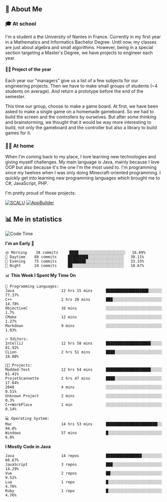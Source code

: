 ## 👀 About Me

### 🎓 At school

I'm a student a the University of Nantes in France. Currently in my first year in a Mathematics and Informatics Bachelor Degree. Until now, my classes are just about algebra and small algorithms. However, being in a special section targeting a Master's Degree, we have projects to engineer each year. 

#### 🔧🔬 Project of the year

Each year our "managers" give us a list of a few subjects for our engineering projects. Then we have to make small groups of students (~4 students on average). And return a prototype before the end of the semester.

This time our group, choose to make a game board. At first, we have been asked to make a single game on a homemade gameboard. So we had to build the screen and the controllers by ourselves. 
But after some thinking and brainstorming, we thought that it would be way more interesting to build, not only the gameboard and the controller but also a library to build games for it.

### 👨‍💻 At home

When I'm coming back to my place, I love learning new technologies and giving myself challenges. My main language is Java, mainly because I love OOP but also because it's the one I'm the most used to. I'm programming since my twelves when I was only doing Minecraft-oriented programming.  I quickly get into learning new programming languages which brought me to C#, JavaScript, PHP. 

I'm pretty proud of those projects:

[![SCALU](https://github-readme-stats.vercel.app/api/pin?username=renardfute&repo=SCALU)](https://github.com/renardfute/scalu)
[![AppBuilder](https://github-readme-stats.vercel.app/api/pin?username=pulsedev2&repo=AppBuilder)](https://github.com/pulsedev2/AppBuilder)

## 📊 Me in statistics
<!--START_SECTION:waka-->
![Code Time](http://img.shields.io/badge/Code%20Time-70%20hrs%2024%20mins-blue)

**I'm an Early 🐤** 

```text
🌞 Morning    38 commits     ████░░░░░░░░░░░░░░░░░░░░░   16.89% 
🌆 Daytime    88 commits     █████████░░░░░░░░░░░░░░░░   39.11% 
🌃 Evening    75 commits     ████████░░░░░░░░░░░░░░░░░   33.33% 
🌙 Night      24 commits     ██░░░░░░░░░░░░░░░░░░░░░░░   10.67%

```


📊 **This Week I Spent My Time On** 

```text
💬 Programming Languages: 
Java                     12 hrs 15 mins      ███████████████████░░░░░░   77.37% 
C++                      2 hrs 20 mins       ███░░░░░░░░░░░░░░░░░░░░░░   14.78% 
ObjectiveC               16 mins             ░░░░░░░░░░░░░░░░░░░░░░░░░   1.7% 
CMake                    12 mins             ░░░░░░░░░░░░░░░░░░░░░░░░░   1.27% 
Markdown                 9 mins              ░░░░░░░░░░░░░░░░░░░░░░░░░   1.03%

🔥 Editors: 
IntelliJ                 12 hrs 58 mins      ████████████████████░░░░░   81.92% 
CLion                    2 hrs 51 mins       ████░░░░░░░░░░░░░░░░░░░░░   18.08%

🐱‍💻 Projects: 
Modded-Test              12 hrs 54 mins      ████████████████████░░░░░   81.41% 
ProjetScannette          2 hrs 47 mins       ████░░░░░░░░░░░░░░░░░░░░░   17.64% 
2048                     4 mins              ░░░░░░░░░░░░░░░░░░░░░░░░░   0.51% 
Unknown Project          2 mins              ░░░░░░░░░░░░░░░░░░░░░░░░░   0.3% 
C++WorkPlace             1 min               ░░░░░░░░░░░░░░░░░░░░░░░░░   0.14%

💻 Operating System: 
Mac                      14 hrs 53 mins      ███████████████████████░░   94.0% 
Windows                  57 mins             █░░░░░░░░░░░░░░░░░░░░░░░░   6.0%

```

**I Mostly Code in Java** 

```text
Java                     14 repos            ████████████████░░░░░░░░░   66.67% 
JavaScript               3 repos             ███░░░░░░░░░░░░░░░░░░░░░░   14.29% 
Vue                      2 repos             ██░░░░░░░░░░░░░░░░░░░░░░░   9.52% 
Lua                      1 repo              █░░░░░░░░░░░░░░░░░░░░░░░░   4.76% 
Ruby                     1 repo              █░░░░░░░░░░░░░░░░░░░░░░░░   4.76%

```



<!--END_SECTION:waka-->
